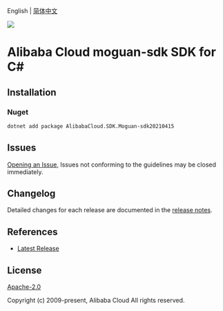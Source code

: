 English | [简体中文](README-CN.md)

![](https://aliyunsdk-pages.alicdn.com/icons/AlibabaCloud.svg)

# Alibaba Cloud moguan-sdk SDK for C#

## Installation

### Nuget

```bash
dotnet add package AlibabaCloud.SDK.Moguan-sdk20210415
```

## Issues

[Opening an Issue](https://github.com/aliyun/alibabacloud-csharp-sdk/issues/new), Issues not conforming to the guidelines may be closed immediately.

## Changelog

Detailed changes for each release are documented in the [release notes](./ChangeLog.md).

## References

* [Latest Release](https://github.com/aliyun/alibabacloud-csharp-sdk/)

## License

[Apache-2.0](http://www.apache.org/licenses/LICENSE-2.0)

Copyright (c) 2009-present, Alibaba Cloud All rights reserved.
